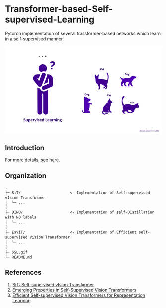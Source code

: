 # Transformer-based-Self-supervised-Learning
Pytorch implementation of several transformer-based networks which learn in a self-supervised manner.

![](SSL.gif)

## Introduction

For more details, see [here](https://towardsdatascience.com/self-supervised-learning-in-vision-transformers-30ff9be928c).

## Organization

```
.
├─ SiT/                      <- Implementation of Self-supervised vIsion Transformer
│  └─ ...   
│
├─ DINO/                     <- Implementation of self-DIstillation with NO labels
│  └─ ...      
│
├─ EsViT/                    <- Implementation of Efficient self-supervised Vision Transformer
│  └─ ...      
│
├─ SSL.gif          
└─ README.md
```



## References
1. [SiT: Self-supervised vIsion Transformer](https://arxiv.org/abs/2104.03602)
2. [Emerging Properties in Self-Supervised Vision Transformers](https://arxiv.org/abs/2104.14294)
3. [Efficient Self-supervised Vision Transformers for Representation Learning](https://arxiv.org/abs/2106.09785)
